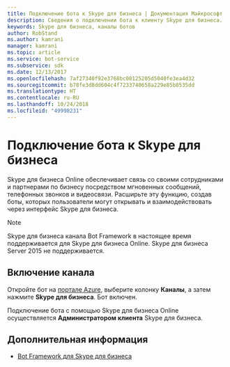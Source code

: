 ```yaml
---
title: Подключение бота к Skype для бизнеса | Документация Майкрософт
description: Сведения о подключении бота к клиенту Skype для бизнеса.
keywords: Skype для бизнеса, каналы ботов
author: RobStand
ms.author: kamrani
manager: kamrani
ms.topic: article
ms.service: bot-service
ms.subservice: sdk
ms.date: 12/13/2017
ms.openlocfilehash: 7af27340f92e3768bc00125205d5040fe3ea4d32
ms.sourcegitcommit: b78fe3d8dd604c4f7233740658a229e85b8535dd
ms.translationtype: HT
ms.contentlocale: ru-RU
ms.lasthandoff: 10/24/2018
ms.locfileid: "49998231"
---
```

# <a name="connect-a-bot-to-skype-for-business"></a>Подключение бота к Skype для бизнеса

Skype для бизнеса Online обеспечивает связь со своими сотрудниками и партнерами по бизнесу посредством мгновенных сообщений, телефонных звонков и видеосвязи. Расширьте эту функцию, создав боты, которых пользователи могут открывать и взаимодействовать через интерфейс Skype для бизнеса.

> [!NOTE]
> Skype для бизнеса канала Bot Framework в настоящее время поддерживается для Skype для бизнеса Online. Skype для бизнеса Server 2015 не поддерживается. 

## <a name="enable-the-channel"></a>Включение канала

Откройте бот на [портале Azure](https://portal.azure.com/), выберите колонку **Каналы**, а затем нажмите **Skype для бизнеса**. Бот включен. 

Подключение бота с помощью Skype для бизнеса Online осуществляется **Администратором клиента** Skype для бизнеса.

## <a name="next-steps"></a>Дополнительная информация
* [Bot Framework для Skype для бизнеса](https://msdn.microsoft.com/en-us/skype/Skype-For-Business-Bot-Framework/docs/overview)








